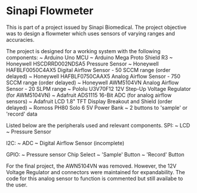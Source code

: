 # Sinapi Flowmeter

This is part of a project issued by Sinapi Biomedical. The project objective was 
to design a flowmeter which uses sensors of varying ranges and accuracies.

The project is designed for a working system with the following components:
~ Arduino Uno MCU
~ Arduino Mega Proto Shield R3
~ Honeywell HSCDRRD002NDSA5 Pressure Sensor
~ Honeywell HAFBLF0050C4AX5 Digital Airflow Sensor - 50 SCCM range (order delayed)
~ Honeywell HAFBLF0750CAAX5 Analog Airflow Sensor - 750 SCCM range (order delayed)
~ Honeywell AWM5104VN Analog Airflow Sensor - 20 SLPM range
~ Pololu U3V70F12 12V Step-Up Voltage Regulator (for AWM5104VN)
~ Adafruit ADS1115 16-Bit ADC (for analog airflow sensors)
~ Adafruit LCD 1.8" TFT Display Breakout and Shield (order delayed)
~ Romoss PH80 Solo 6 5V Power Bank
~ 2 buttons to 'sample' or 'record' data

Listed below are the peripherals used and relevant components.
SPI:
~ LCD
~ Pressure Sensor

I2C:
~ ADC
~ Digital Airflow Sensor (incomplete)

GPIO:
~ Pressure sensor Chip Select
~ 'Sample' Button
~ 'Record' Button
 
For the final project, the AWN5104VN was removed. However, the 12V Voltage Regulator 
and connectors were maintained for expandability. The code for this analog sensor to 
function is commented but still availabe to the user.
